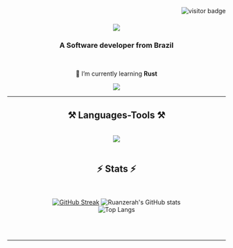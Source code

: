 <img align="right" src="https://visitor-badge.laobi.icu/badge?page_id=Ruanzerah.Ruanzerah" alt="visitor badge" />

<h1 align="center">
    <img src="https://readme-typing-svg.herokuapp.com/?font=Righteous&size=35&center=true&vCenter=true&width=500&height=70&duration=4000&lines=Hi+There!+👋;+I'm+Ruan!;" />
</h1>

<h3 align="center">A Software developer from Brazil </h3>

<br/>

<div align="center">
 
 🌱 I’m currently learning **Rust**

 </div>
 
<div align="center"> 
  <a href="mailto:ruanlima2023@outlook.com">
    <img src="https://img.shields.io/badge/Gmail-333333?style=for-the-badge&logo=gmail&logoColor=red" />
  </a>
</div>

<hr/>
 
<h2 align="center">⚒️ Languages-Tools ⚒️</h2>
<br/>
<div align="center">
    <img src="https://skillicons.dev/icons?i=rust,java,lua,docker" /><br>
</div>

<br/>

<h2 align="center">⚡ Stats ⚡</h2>
<br>

<div align="center">
    
  [![GitHub Streak](https://streak-stats.demolab.com?user=Ruanzerah&theme=catppuccin-macchiato&hide_border=true&date_format=M%20j%5B%2C%20Y%5D)](https://git.io/streak-stats)
  ![Ruanzerah's GitHub stats](https://github-readme-stats.vercel.app/api?username=Ruanzerah&show_icons=true&bg_color=00000000)
  <br/>
  ![Top Langs](https://github-readme-stats.vercel.app/api/top-langs/?username=Ruanzerah&layout=compact)
</div>

<br/><br/>

<hr/>

